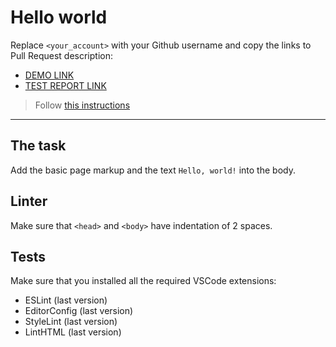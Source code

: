 # Hello world

Replace `<your_account>` with your Github username and copy the links to Pull Request description:

- [DEMO LINK](https://MykhailoLoniak.github.io/layout_hello-world/)
- [TEST REPORT LINK](https://MykhailoLoniak.github.io/layout_hello-world/report/html_report/)

> Follow [this instructions](https://mate-academy.github.io/layout_task-guideline/#how-to-solve-the-layout-tasks-on-github)

---

## The task

Add the basic page markup and the text `Hello, world!` into the body.

## Linter

Make sure that `<head>` and `<body>` have indentation of 2 spaces.

## Tests

Make sure that you installed all the required VSCode extensions:

- ESLint (last version)
- EditorConfig (last version)
- StyleLint (last version)
- LintHTML (last version)

